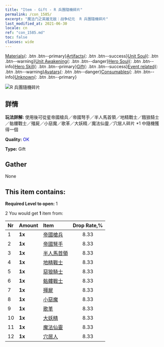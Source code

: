 ```yaml
---
title: "Item - Gift - R 兵團隨機碎片"
permalink: /con_1585/
excerpt: "魔法门之英雄无敌：战争纪元  R 兵團隨機碎片"
last_modified_at: 2021-06-30
locale: cn
ref: "con_1585.md"
toc: false
classes: wide
---
```

 [Materials](/ItemsCN/){: .btn .btn--primary}[Artifacts](/ItemsCN/Artifacts/){: .btn .btn--success}[Unit Soul](/ItemsCN/UnitSoul/){: .btn .btn--warning}[Unit Awakening](/ItemsCN/UnitAwakening/){: .btn .btn--danger}[Hero Soul](/ItemsCN/HeroSoul/){: .btn .btn--info}[Hero Skill](/ItemsCN/HeroSkill/){: .btn .btn--primary}[Gift](/ItemsCN/Gift/){: .btn .btn--success}[Event related](/ItemsCN/Events/){: .btn .btn--warning}[Avatars](/ItemsCN/Avatars/){: .btn .btn--danger}[Consumables](/ItemsCN/Consumables/){: .btn .btn--info}[Unknown](/ItemsCN/Unknown/){: .btn .btn--primary}

 ![R 兵團隨機碎片](/images/t/i_907200.png)

## 詳情
 **玩法詳解:** 使用後可從星帝國槍兵／帝國弩手／半人馬首領／地精戰士／餓狼騎士／骷髏戰士／殭屍／小惡魔／歌革／大妖精／魔法仙靈／穴居人碎片 *1 中隨機獲得一個

 **Quality:** <span style="color: #0000CD">OK</span>

 **Type:** Gift

## Gather

  None

## This item contains:

 **Required Level to open:** 1

 2 You would get **1** item  from:

  | Nr | Amount |     Item    | Drop Rate,% |
  |:---|:-------|:------------|:---------:|
  | 1 |  **1x** | [帝國槍兵](/cn/Items/unt_190/) | 8.33 | 
  | 2 |  **1x** | [帝國弩手](/cn/Items/unt_191/) | 8.33 | 
  | 3 |  **1x** | [半人馬首領](/cn/Items/unt_199/) | 8.33 | 
  | 4 |  **1x** | [地精戰士](/cn/Items/unt_217/) | 8.33 | 
  | 5 |  **1x** | [惡狼騎士](/cn/Items/unt_218/) | 8.33 | 
  | 6 |  **1x** | [骷髏戰士](/cn/Items/unt_208/) | 8.33 | 
  | 7 |  **1x** | [殭屍](/cn/Items/unt_209/) | 8.33 | 
  | 8 |  **1x** | [小惡魔](/cn/Items/unt_226/) | 8.33 | 
  | 9 |  **1x** | [歌革](/cn/Items/unt_227/) | 8.33 | 
  | 10 |  **1x** | [大妖精](/cn/Items/unt_235/) | 8.33 | 
  | 11 |  **1x** | [魔法仙靈](/cn/Items/unt_262/) | 8.33 | 
  | 12 |  **1x** | [穴居人](/cn/Items/unt_244/) | 8.33 | 
